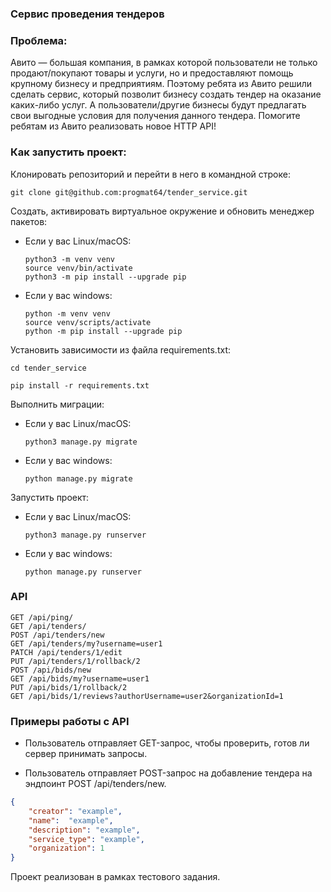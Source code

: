 ### Сервис проведения тендеров

### Проблема:
Авито — большая компания, в рамках которой пользователи не только продают/покупают товары и услуги, но и предоставляют помощь крупному бизнесу и предприятиям.
Поэтому ребята из Авито решили сделать сервис, который позволит бизнесу создать тендер на оказание каких-либо услуг. А пользователи/другие бизнесы будут предлагать свои выгодные условия для получения данного тендера.
Помогите ребятам из Авито реализовать новое HTTP API!

### Как запустить проект:
Клонировать репозиторий и перейти в него в командной строке:

```
git clone git@github.com:progmat64/tender_service.git
```

Cоздать, активировать виртуальное окружение и обновить менеджер пакетов:

* Если у вас Linux/macOS:

    ```
    python3 -m venv venv
    source venv/bin/activate
    python3 -m pip install --upgrade pip
    ```

* Если у вас windows:

    ```
    python -m venv venv
    source venv/scripts/activate
    python -m pip install --upgrade pip
    ```


Установить зависимости из файла requirements.txt:

```
cd tender_service
```

```
pip install -r requirements.txt
```

Выполнить миграции:

* Если у вас Linux/macOS:

    ```
    python3 manage.py migrate
    ```

* Если у вас windows:

    ```
    python manage.py migrate
    ```


Запустить проект:


* Если у вас Linux/macOS:

    ```
    python3 manage.py runserver
    ```

* Если у вас windows:

    ```
    python manage.py runserver
    ```

### API

```
GET /api/ping/
GET /api/tenders/
POST /api/tenders/new
GET /api/tenders/my?username=user1
PATCH /api/tenders/1/edit
PUT /api/tenders/1/rollback/2
POST /api/bids/new
GET /api/bids/my?username=user1
PUT /api/bids/1/rollback/2
GET /api/bids/1/reviews?authorUsername=user2&organizationId=1
```

### Примеры работы с API
-   Пользователь отправляет GET-запрос, чтобы проверить, готов ли сервер принимать запросы.

-   Пользователь отправляет POST-запрос на добавление тендера на эндпоинт POST /api/tenders/new.

```json
{
    "creator": "example",
    "name":  "example",
    "description": "example",
    "service_type": "example",
    "organization": 1
}
```

Проект реализован в рамках тестового задания.
